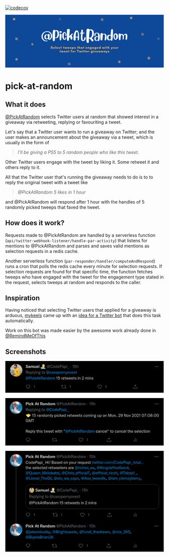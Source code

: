 [![codecov](https://codecov.io/gh/sudo-kaizen/pick-at-random/branch/main/graph/badge.svg?token=IFBG4890V1)](https://codecov.io/gh/sudo-kaizen/pick-at-random)

![PickAtRandom header image](./assets/par-twitter-header-image.png "PickAtRandom")

# pick-at-random

## What it does

[@PickAtRandom](https://twitter.com/PickAtRandom) selects Twitter users at random that showed interest in a giveaway via retweeting, replying or favouriting a tweet.

Let's say that a Twitter user wants to run a giveaway on Twitter; and the user makes an announcement about the giveaway via a tweet, which is usually in the form of

> *I'll be giving a PS5 to 5 random people who like this tweet*.

Other Twitter users engage with the tweet by liking it. Some retweet it and others reply to it.

All that the Twitter user that's running the giveaway needs to do is to to reply the original tweet with a tweet like

> *@PickAtRandom 5 likes in 1 hour*

and @PickAtRandom will respond after 1 hour with the handles of 5 randomly picked tweeps that faved the tweet.

## How does it work?

Requests made to @PickAtRandom are handled by a serverless function (`api/twitter-webhook-listener/handle-par-activity`) that listens for mentions to @PickAtRandom and parses and saves valid mentions as selection requests in a redis cache.

Another serverless function (`par-responder/handler/computeAndRespond`) runs a cron that polls the redis cache every minute for selection requests. If selection requests are found for that specific time, the function fetches tweeps who have engaged with the tweet for the engagement type stated in the request, selects tweeps at random and responds to the caller.

## Inspiration

Having noticed that selecting Twitter users that applied for a giveaway is arduous, [mykeels](https://github.com/mykeels) came up with an [idea for a Twitter bot](https://gist.github.com/mykeels/2c1a04301c7ef9cb54696529565c3b10) that does this task automatically.

Work on this bot was made easier by the awesome work already done in [@RemindMeOfThis](https://github.com/shalvah/RemindMeOfThisTweet)

## Screenshots

![Commanding @PickAtRandom](./assets/commanding-par.png "Commanding @PickAtRandom")

![@PickAtRandom acknowledges](./assets/par-reply-1.png "@PickAtRandom acknowledges")

![PickAtRandom responds](./assets/par-responds-with-answer.png "PickAtRandom responds")